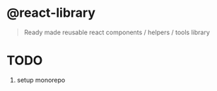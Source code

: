 # @react-library

> Ready made reusable react components / helpers / tools library

# TODO

1. setup monorepo
